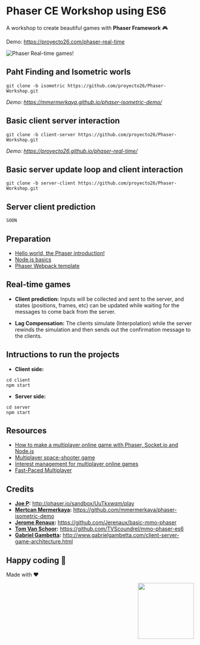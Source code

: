 # Phaser CE Workshop using ES6
A workshop to create beautiful games with **Phaser Framework** 🎮 

Demo: https://proyecto26.com/phaser-real-time

![Phaser Real-time games!](img/realtime-games.jpg)

## Paht Finding and Isometric worls
`git clone -b isometric https://github.com/proyecto26/Phaser-Workshop.git`

*Demo: https://mmermerkaya.github.io/phaser-isometric-demo/*

## Basic client server interaction
`git clone -b client-server https://github.com/proyecto26/Phaser-Workshop.git`

*Demo: https://proyecto26.github.io/phaser-real-time/*

## Basic server update loop and client interaction
`git clone -b server-client https://github.com/proyecto26/Phaser-Workshop.git`

## Server client prediction
`SOON`

## Preparation
- [Hello world, the Phaser introduction!](http://slides.com/juandavidnicholls/phaser/)
- [Node.js basics](http://slides.com/juandavidnicholls/node-js#/)
- [Phaser Webpack template](https://github.com/lean/phaser-es6-webpack)

## Real-time games
- **Client prediction:**
  Inputs will be collected and sent to the server, and states (positions, frames, etc) can be updated while waiting for the messages to come back from the server.
  
- **Lag Compensation:**
  The clients simulate (Interpolation) while the server rewinds the simulation and then sends out the confirmation message to the clients.

## Intructions to run the projects
- **Client side:**
```
cd client
npm start
```
- **Server side:**
```
cd server
npm start
```
   
## Resources
- [How to make a multiplayer online game with Phaser, Socket.io and Node.js](http://www.dynetisgames.com/2017/03/06/how-to-make-a-multiplayer-online-game-with-phaser-socket-io-and-node-js/)
- [Multiplayer space-shooter game](https://github.com/code0wl/Multiplayer-Phaser-game)
- [Interest management for multiplayer online games](http://www.dynetisgames.com/2017/04/05/interest-management-mog/)
- [Fast-Paced Multiplayer](http://www.gabrielgambetta.com/client-server-game-architecture.html)

## Credits
- **[Joe P](https://twitter.com/jmp909):** http://phaser.io/sandbox/UuTkxwqm/play
- **[Mertcan Mermerkaya](https://github.com/mmermerkaya):** https://github.com/mmermerkaya/phaser-isometric-demo
- **[Jerome Renaux](https://github.com/Jerenaux):** https://github.com/Jerenaux/basic-mmo-phaser
- **[Tom Van Schoor](https://github.com/TVScoundrel):** https://github.com/TVScoundrel/mmo-phaser-es6
- **[Gabriel Gambetta](https://twitter.com/gabrielgambetta):** http://www.gabrielgambetta.com/client-server-game-architecture.html

## Happy coding 💯
Made with ❤️

<img width="150px" src="http://phaser.azurewebsites.net/assets/nicholls.png" align="right">
